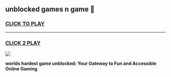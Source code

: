 
## unblocked games n game 👋
<h3>
<a href="https://premium.freeplayer.one?title=unblocked_games_n_game&ref=13F">CLICK TO PLAY</a></h3>
<hr>

<h3>
<a href="https://premium.freeplayer.one?title=unblocked_games_n_game&ref=13F">CLICK 2 PLAY</a>
  
</h3>

<a href="https://premium.freeplayer.one?title=unblocked_games_n_game&ref=12F/"><img src="https://clearcache.store/games.png"></a>


**worlds hardest game unblocked: Your Gateway to Fun and Accessible Online Gaming**
